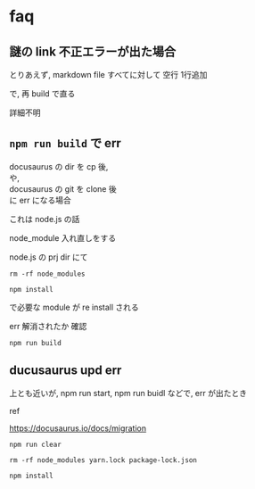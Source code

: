 
# faq


## 謎の link 不正エラーが出た場合

とりあえず,
markdown file すべてに対して 空行 1行追加

で, 再 build で直る

詳細不明


## `npm run build` で err

docusaurus の dir を cp 後,  
や,  
docusaurus の git を clone 後  
に err になる場合

これは node.js の話

node_module 入れ直しをする

node.js の prj dir にて

```
rm -rf node_modules
```

```
npm install
```

で必要な module が re install される

err 解消されたか 確認

```
npm run build
```


## ducusaurus upd err

上とも近いが,
npm run start, npm run buidl などで,
err が出たとき

ref

https://docusaurus.io/docs/migration

```
npm run clear
```

```
rm -rf node_modules yarn.lock package-lock.json
```

```
npm install
```






